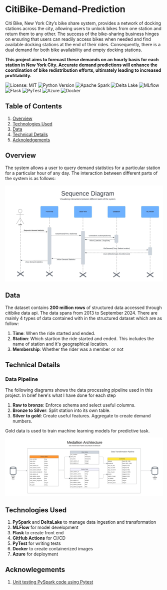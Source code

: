 # CitiBike-Demand-Prediction

Citi Bike, New York City’s bike share system, provides a network of docking stations across the city, allowing users to unlock bikes from one station and return them to any other. The success of the bike-sharing business hinges on ensuring that users can readily access bikes when needed and find available docking stations at the end of their rides. Consequently, there is a dual demand for both bike availability and empty docking stations. 

**This project aims to forecast these demands on an hourly basis for each station in New York City. Accurate demand predictions will enhance the coordination of bike redistribution efforts, ultimately leading to increased profitability.**

![License: MIT](https://img.shields.io/badge/License-MIT-blue.svg)
![Python Version](https://img.shields.io/badge/Python-3.8%2B-blue)
![Apache Spark](https://img.shields.io/badge/Apache%20Spark-Cluster%20Computing-orange)
![Delta Lake](https://img.shields.io/badge/Delta%20Lake-Data%20Lake-blue)
![MLflow](https://img.shields.io/badge/MLflow-Tracking%20Experiment-blue)
![Flask](https://img.shields.io/badge/Flask-Web%20Framework-lightgrey)
![PyTest](https://img.shields.io/badge/PyTest-Testing-green)
![Azure](https://img.shields.io/badge/Azure-Cloud_Service-blue)
![Docker](https://img.shields.io/badge/Docker-Containerization-blue)

## Table of Contents

1. [Overview](#overview)
1. [Technologies Used](#technologies-used)
1. [Data](#data)
1. [Technical Details](#technical-details)
1. [Acknoledgements](#acknowlegements)

## Overview

The system allows a user to query demand statistics for a particular station for a particular hour of any day. The interaction between different parts of the system is as follows:

![Sequence Diagram](Diagrams/Sequence_Diagram.jpeg)

## Data

The dataset contains **200 million rows** of structured data accessed through citibike data api. The data spans from 2013 to September 2024. There are mainly 4 types of data contained with in the structured dataset which are as follow:
1. **Time**: When the ride started and ended.
1. **Station**: Which startion the ride started and ended. This includes the name of station and it's geographical location.
1. **Membership**: Whether the rider was a member or not

## Technical Details

### Data Pipeline

The following diagrams shows the data processing pipeline used in this project. In brief here's what I have done for each step
1. **Raw to bronze**: Enforce schema and select useful columns.
1. **Bronze to Silver**: Split station into its own table. 
1. **Silver to gold**: Create useful features. Aggregate to create demand numbers.

Gold data is used to train machine learning models for predictive task.

![Medallion Data Architecture](Diagrams/Medallion_Architecture.jpeg)

## Technologies Used
1. **PySpark** and **DeltaLake** to manage data ingestion and transformation
1. **MLFlow** for model development
1. **Flask** to create front end
1. **GitHub Actions** for CI/CD
1. **PyTest** for writing tests
1. **Docker** to create containerized images
1. **Azure** for deployment

## Acknowlegements
1. [Unit testing PySpark code using Pytest](https://engineeringfordatascience.com/posts/pyspark_unit_testing_with_pytest/)